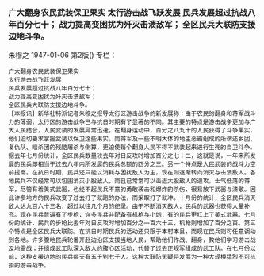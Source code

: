 ### 广大翻身农民武装保卫果实  太行游击战飞跃发展  民兵发展超过抗战八年百分七十；  战力提高变困扰为歼灭击溃敌军；  全区民兵大联防支援边地斗争。
朱穆之
1947-01-06
第2版()
专栏：

    广大翻身农民武装保卫果实
    太行游击战飞跃发展
    民兵发展超过抗战八年百分七十；
    战力提高变困扰为歼灭击溃敌军；
    全区民兵大联防支援边地斗争。
    【本报讯】新华社特派记者朱穆之报导太行区游击战争的新发展称：由于农民的翻身和蒋军战斗力的薄弱，太行区的游击战争已与抗日时期有了显著的不同。其主要的特点是游击战争更加与广大人民结合，人民武装的发展异常迅速。在翻身运动中，百分之八九十的人民获得了斗争果实，他们迫切要求掌握武装以保卫这些果实。而蒋军及一些不明大体的地主恶霸组成的所谓还乡团、复仇队、暗杀团的残酷屠杀与倒算，更迫使每个翻身人民不得不武装起来进行生死的自卫斗争。据去年七月份统计，全区民兵数量较去年对日反攻时增加百分之七十二，这就是说，一年来所发展的民兵即相当于过去八年内所发展的民兵总额的四分之三。另一个特点是人民武装的战斗力空前提高。在抗日时期，民兵还只能以消耗与困扰敌人为主，现在则逐渐转向消灭与击溃敌人。各地民兵不仅经常可以包围消灭小股敌人，而且已常常可以击退大股敌人的进攻。士气低落的蒋军，尽管有着美式武器，也经不起民兵不意的勇敢袭击和爆炸的杀伤，很易放下武器与溃散。因此许多地方的民兵改变了过去打了就跑的办法，而采取打了就冲。十月份的统计，全区民兵消灭敌人达九百六十三名，超过以往几个月的纪录。由于不断消灭敌人，民兵的武器也获得大量补充。现在民兵普遍有了步枪，许多民兵并配备有机枪与小炮，有的民兵更扛上了美式武器。七月份的统计，民兵的步枪比去年对日反攻时增加百分之一百六十三，机枪则增加了百分之百。第三个特点是全区民兵大联防。在抗日时期民兵的活动还只限于本村本县，而现在民兵则可任意调动到各地。许多腹地民兵轮番开赴边沿区支援当地人民，帮助他们作战、翻身，教他们学习游击战及地雷战；并组成武工队深入敌人的腹心区活动，代替了过去正规军组成的武工队。在七月份以前，这种支援边地的民兵每天有五千到七千人。这种大联防无疑将发展为一种大规模猛烈不可抗拒的游击战争。
